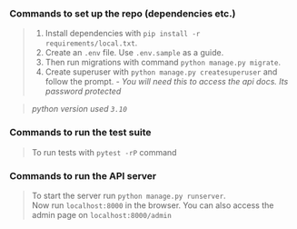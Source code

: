 ### Commands to set up the repo (dependencies etc.)
 > 1. Install dependencies with `pip install -r requirements/local.txt`.
 > 2. Create an `.env` file. Use `.env.sample` as a guide.
 > 3. Then run migrations with command `python manage.py migrate`.
 > 4. Create superuser with `python manage.py createsuperuser` and follow the prompt. 
       - *You will need this to access the api docs. Its password protected*


 > *python version used `3.10`*

### Commands to run the test suite
  > To run tests with `pytest -rP` command


### Commands to run the API server
  > To start the server run `python manage.py runserver`.  
  > Now run `localhost:8000` in the browser. 
  > You can also access the admin page on `localhost:8000/admin`
